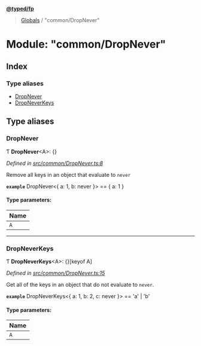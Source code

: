 **[@typed/fp](../README.md)**

> [Globals](../globals.md) / "common/DropNever"

# Module: "common/DropNever"

## Index

### Type aliases

* [DropNever](_common_dropnever_.md#dropnever)
* [DropNeverKeys](_common_dropnever_.md#dropneverkeys)

## Type aliases

### DropNever

Ƭ  **DropNever**\<A>: {}

*Defined in [src/common/DropNever.ts:8](https://github.com/TylorS/typed-fp/blob/6ccb290/src/common/DropNever.ts#L8)*

Remove all keys in an object that evaluate to `never`

**`example`** 
DropNever<{ a: 1, b: never }> == { a: 1 }

#### Type parameters:

Name |
------ |
`A` |

___

### DropNeverKeys

Ƭ  **DropNeverKeys**\<A>: {}[keyof A]

*Defined in [src/common/DropNever.ts:15](https://github.com/TylorS/typed-fp/blob/6ccb290/src/common/DropNever.ts#L15)*

Get all of the keys in an object that do not evaluate to `never`.

**`example`** 
DropNeverKeys<{ a: 1, b: 2, c: never }> == 'a' | 'b'

#### Type parameters:

Name |
------ |
`A` |
